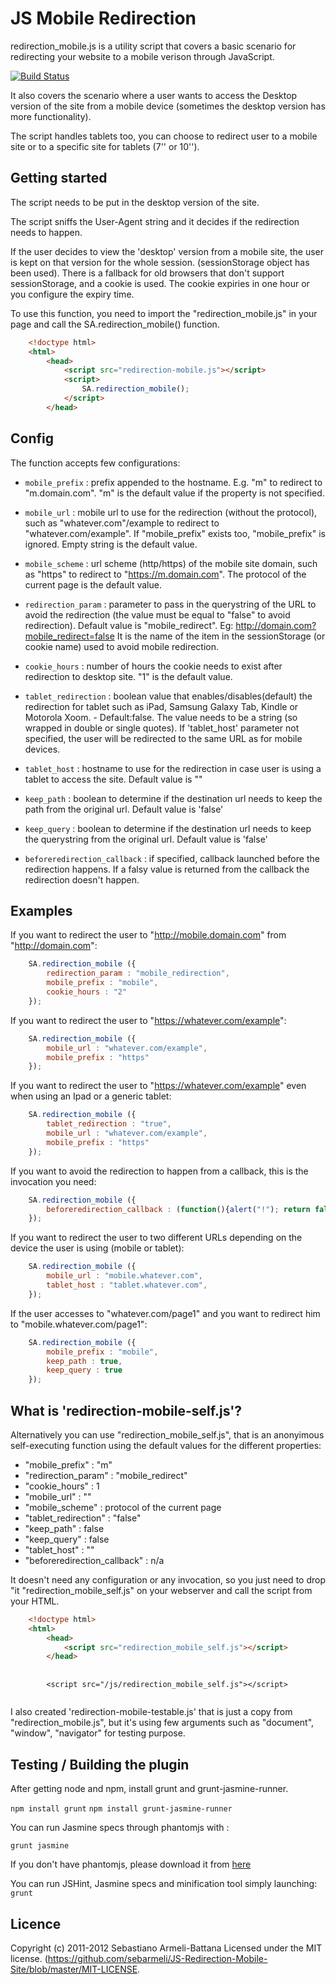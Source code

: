 # JS Mobile Redirection

redirection_mobile.js is a utility script that covers a basic scenario for redirecting your website to a mobile verison through JavaScript.

[![Build Status](https://secure.travis-ci.org/sebarmeli/JS-Redirection-Mobile-Site.png)](http://travis-ci.org/sebarmeli/JS-Redirection-Mobile-Site)

It also covers the scenario where a user wants to access the Desktop version of the site from a mobile device (sometimes the desktop version has more functionality).

The script handles tablets too, you can choose to redirect user to a mobile site or to a specific site for tablets (7'' or 10'').

## Getting started

The script needs to be put in the desktop version of the site.

The script sniffs the User-Agent string and it decides if the redirection needs to happen.
	 
If the user decides to view the 'desktop' version from a mobile site, the user is kept on that version for the whole session. 
(sessionStorage object has been used). 
There is a fallback for old browsers that don't support sessionStorage, and a cookie is used. The cookie expiries in one hour or you configure the expiry time.

To use this function, you need to import the "redirection_mobile.js" in your page and call the SA.redirection_mobile() function. 

```html
	<!doctype html>
	<html>
		<head>
			<script src="redirection-mobile.js"></script>
			<script>
				SA.redirection_mobile();
			</script>
		</head>
```

## Config

The function accepts few configurations:

- `mobile_prefix` : prefix appended to the hostname. E.g. "m" to redirect to "m.domain.com". "m" is the default value if the property is not specified.

- `mobile_url` : mobile url to use for the redirection (without the protocol), such as "whatever.com"/example to redirect to "whatever.com/example". If "mobile_prefix" exists too, "mobile_prefix" is ignored. Empty string is the default value.

- `mobile_scheme` : url scheme (http/https) of the mobile site domain, such as "https" to redirect to "https://m.domain.com". The protocol of the current page is the default value.

- `redirection_param` : parameter to pass in the querystring of the URL to avoid the redirection (the value must be equal to "false" to avoid redirection). Default value is "mobile_redirect".
Eg: http://domain.com?mobile_redirect=false
It is the name of the item in the sessionStorage (or cookie name) used to avoid mobile redirection. 

- `cookie_hours` : number of hours the cookie needs to exist after redirection to desktop site. "1" is the default value.

- `tablet_redirection` : boolean value that enables/disables(default) the redirection for tablet such as iPad, Samsung Galaxy Tab, Kindle or Motorola Xoom. - Default:false. The value needs to be a string (so wrapped in double or single quotes). If 'tablet_host' parameter not specified, the user will be redirected to the same URL as for mobile devices.

- `tablet_host` : hostname to use for the redirection in case user is using a tablet to access the site. Default value is ""

- `keep_path` : boolean to determine if the destination url needs to keep the path from the original url. Default value is 'false'

- `keep_query` : boolean to determine if the destination url needs to keep the querystring from the original url. Default value is 'false'

- `beforeredirection_callback` : if specified, callback launched before the redirection happens. If a falsy value is returned from the callback the redirection doesn't happen.

## Examples

If you want to redirect the user to "http://mobile.domain.com" from "http://domain.com":

```javascript
	SA.redirection_mobile ({
		redirection_param : "mobile_redirection",
		mobile_prefix : "mobile",
		cookie_hours : "2" 
	});
```

If you want to redirect the user to "https://whatever.com/example":

```javascript
	SA.redirection_mobile ({
		mobile_url : "whatever.com/example",
		mobile_prefix : "https"
	});
```

If you want to redirect the user to "https://whatever.com/example" even when using an Ipad or a generic tablet:

```javascript
	SA.redirection_mobile ({
		tablet_redirection : "true",
		mobile_url : "whatever.com/example",
		mobile_prefix : "https"
	});
```

If you want to avoid the redirection to happen from a callback, this is the invocation you need:

```javascript
	SA.redirection_mobile ({
		beforeredirection_callback : (function(){alert("!"); return false;})
	});
```

If you want to redirect the user to two different URLs depending on the device the user is using (mobile or tablet):

```javascript
	SA.redirection_mobile ({
		mobile_url : "mobile.whatever.com",
		tablet_host : "tablet.whatever.com",
	});
```

If the user accesses to "whatever.com/page1" and you want to redirect him to "mobile.whatever.com/page1":

```javascript
	SA.redirection_mobile ({
		mobile_prefix : "mobile",
		keep_path : true,
		keep_query : true
	});
```
## What is 'redirection-mobile-self.js'?

Alternatively you can use "redirection_mobile_self.js", that is an anonyimous self-executing function using the default values for the different properties:

- "mobile_prefix" : "m"
- "redirection_param" : "mobile_redirect"
- "cookie_hours" : 1
- "mobile_url" : ""
- "mobile_scheme" : protocol of the current page
- "tablet_redirection" : "false"
- "keep_path" : false
- "keep_query" : false
- "tablet_host" : ""
- "beforeredirection_callback" : n/a

It doesn't need any configuration or any invocation, so you just need to drop "it "redirection_mobile_self.js" on your webserver and call the script from your HTML.

```html
	<!doctype html>
	<html>
		<head>
			<script src="redirection_mobile_self.js"></script>
		</head>
```
<pre>
	<code>
		&lt;script src="/js/redirection_mobile_self.js"&gt;&lt;/script&gt;
	</code>
</pre>


I also created 'redirection-mobile-testable.js' that is just a copy from "redirection_mobile.js", but it's using few arguments such as "document", "window", "navigator" for testing purpose. 

## Testing / Building the plugin

After getting node and npm, install grunt and grunt-jasmine-runner.

```npm install grunt```
```npm install grunt-jasmine-runner```

You can run Jasmine specs through phantomjs with :

```grunt jasmine```

If you don't have phantomjs, please download it from [here](http://phantomjs.org/)

You can run JSHint, Jasmine specs and minification tool simply launching: ```grunt```

## Licence

Copyright (c) 2011-2012 Sebastiano Armeli-Battana
Licensed under the MIT license.
(https://github.com/sebarmeli/JS-Redirection-Mobile-Site/blob/master/MIT-LICENSE.

